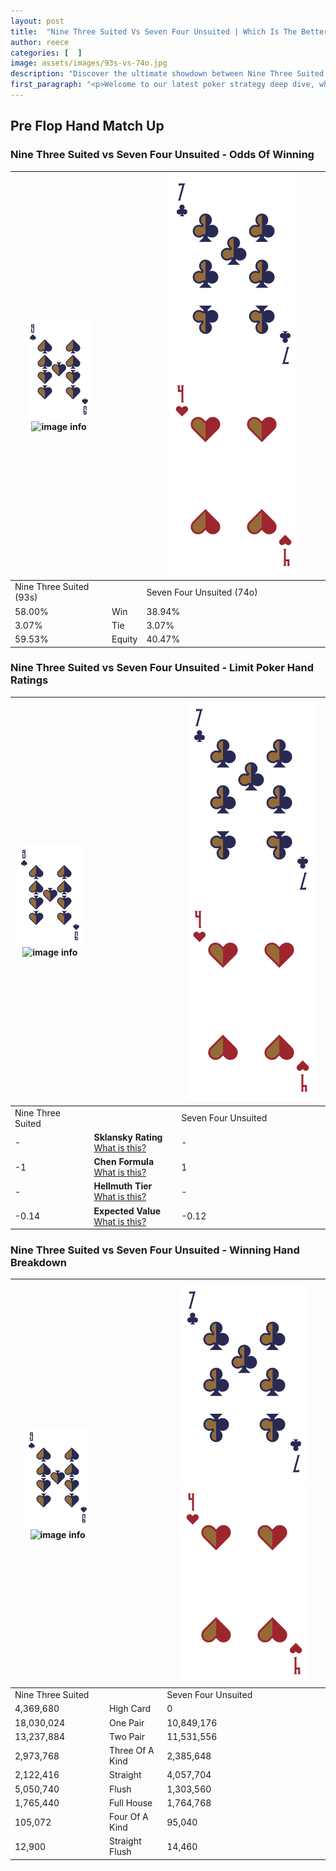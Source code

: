 ```yaml
---
layout: post
title:  "Nine Three Suited Vs Seven Four Unsuited | Which Is The Better Hand In Poker? A Complete Guide"
author: reece
categories: [  ]
image: assets/images/93s-vs-74o.jpg
description: "Discover the ultimate showdown between Nine Three Suited and Seven Four Unsuited in poker! Uncover the odds, strategies, and scenarios where one hand triumphs over the other. Get ready to up your poker game with this thrilling analysis."
first_paragraph: "<p>Welcome to our latest poker strategy deep dive, where we're pitting two distinct hands against each other in a high-stakes showdown: Nine Three Suited vs Seven Four Unsuited.</p><p>In the dynamic world of poker, every decision counts, and knowing which hand holds the upper hand is key to your success at the table.</p><p>In this article, we'll dissect these two hands, explore the scenarios where one dominates the other, and equip you with the knowledge to make strategic choices that can tip the odds in your favor.</p><p>Get ready to unravel the intriguing dynamics of these poker hands and elevate your game to new heights.</p>"
---
```




[comment]: # (sp0)

## Pre Flop Hand Match Up

<div class="table hand-ratings" markdown="1"> 



### Nine Three Suited vs Seven Four Unsuited - Odds Of Winning


    
| ![image info](assets/images/hand1/9.png) ![image info](assets/images/hand1/3s.png) |  | ![image info](assets/images/hand2/7.png) ![image info](assets/images/hand2/4o.png) |
| -------- | -------- | -------- |
| Nine Three Suited (93s) |  | Seven Four Unsuited (74o) |
| 58.00% | Win | 38.94% |
| 3.07% | Tie | 3.07% |
| 59.53% | Equity | 40.47% |




[comment]: # (sp1)



### Nine Three Suited vs Seven Four Unsuited - Limit Poker Hand Ratings


    
| ![image info](assets/images/hand1/9.png) ![image info](assets/images/hand1/3s.png) |  | ![image info](assets/images/hand2/7.png) ![image info](assets/images/hand2/4o.png) |
| -------- | -------- | -------- |
| Nine Three Suited |  | Seven Four Unsuited |
| - | **Sklansky Rating** [What is this?](/sklansky-rating-explained) | - |
| -1 | **Chen Formula** [What is this?](/chen-formula-explained) | 1 |
| - | **Hellmuth Tier** [What is this?](/Hellmuth-tier-explained) | - |
| -0.14 | **Expected Value** [What is this?](/expected-value-explained) | -0.12 |




[comment]: # (sp2)



### Nine Three Suited vs Seven Four Unsuited - Winning Hand Breakdown


    
| ![image info](assets/images/hand1/9.png) ![image info](assets/images/hand1/3s.png) |  | ![image info](assets/images/hand2/7.png) ![image info](assets/images/hand2/4o.png) |
| -------- | -------- | -------- |
| Nine Three Suited |  | Seven Four Unsuited |
| 4,369,680 | High Card | 0 |
| 18,030,024 | One Pair | 10,849,176 |
| 13,237,884 | Two Pair | 11,531,556 |
| 2,973,768 | Three Of A Kind | 2,385,648 |
| 2,122,416 | Straight | 4,057,704 |
| 5,050,740 | Flush | 1,303,560 |
| 1,765,440 | Full House | 1,764,768 |
| 105,072 | Four Of A Kind | 95,040 |
| 12,900 | Straight Flush | 14,460 |




[comment]: # (sp3)



</div>

[comment]: # (sp4)



[comment]: # (sp5)

